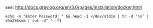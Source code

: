 see: http://docs.graylog.org/en/3.0/pages/installation/docker.html

```
echo -n "Enter Password: " && head -1 </dev/stdin | tr -d '\n' | sha256sum | cut -d" " -f1
```
